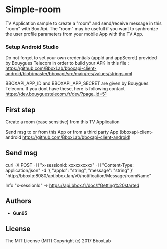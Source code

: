 # Simple-room

TV Application sample to create a "room" and send/receive message in this "room" with Box Api.
The "room" may be usefull if you want to synhronize the user profile parameters from your mobile App with the TV App.

### Setup Android Studio

Do not forget to set your own credentials (appId and appSecret) provided by Bouygues Telecom in order to build your APK in this file : https://github.com/BboxLab/bboxapi-client-android/blob/master/bboxapi/src/main/res/values/strings.xml

BBOXAPI_APP_ID and BBOXAPI_APP_SECRET are given by Bouygues Telecom. If you dont have these, here is following contact https://dev.bouyguestelecom.fr/dev/?page_id=51

## First step

Create a room (case sensitive) from this TV Application

Send msg to or from this App or from a third party App (bboxapi-client-android https://github.com/BboxLab/bboxapi-client-android)

## Send msg 

curl -X POST -H "x-sessionid: xxxxxxxxxx" -H "Content-Type: application/json" -d '{
  "appId": "string",
  "message": "string"
}' "http://bboxIp:8080/api.bbox.lan/v0/notification/Message/roomName"

Info "x-sessionId" -> https://api.bbox.fr/doc/#Getting%20started


## Authors
* **Gun95**

## License
The MIT License (MIT) Copyright (c) 2017 BboxLab
